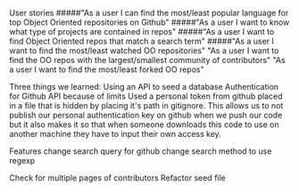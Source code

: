 User stories
  #####"As a user I can find the most/least popular language for top Object Oriented repositories on Github"
  #####"As a user I want to know what type of projects are contained in repos"
  #####"As a user I want to find Object Oriented repos that match a search term"
  #####"As a user I want to find the most/least watched OO repositories"
  "As a user I want to find the OO repos with the largest/smallest community of contributors"
  "As a user I want to find the most/least forked OO repos"



Three things we learned:
Using an API to seed a database
Authentication for Github API because of limits
  Used a personal token from github placed in a file that is hidden by placing it's path in gitignore.  This allows us to not publish our personal authentication key on github when we push our code but it also makes it so that when someone downloads this code to use on another machine they have to input their own access key.


Features
  change search query for github
  change search method to use regexp

  Check for multiple pages of contributors
  Refactor seed file
